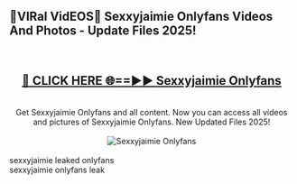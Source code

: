 <h2>🔴VIRal VidEOS🔴 Sexxyjaimie Onlyfans Videos And Photos - Update Files 2025!</h2>
<br>
<div align="center">
<h2><a href="https://virallinks.top/odZfE0" rel="nofollow">🔴 CLICK HERE 🌐==►► Sexxyjaimie Onlyfans</a></h2>
<br>
Get Sexxyjaimie Onlyfans and all content. Now you can access all videos and pictures of Sexxyjaimie Onlyfans. New Updated Files 2025!
<br>
<br>
<a href="https://virallinks.top/odZfE0" rel="nofollow" data-target="animated-image.originalLink"><img src="https://i.imgur.com/dJHk4Zq.gif)" alt="Sexxyjaimie Onlyfans" style="max-width: 100%; display: inline-block;" data-target="animated-image.originalImage"></a>
</div>
<br>
sexxyjaimie leaked onlyfans<br>
sexxyjaimie onlyfans leak